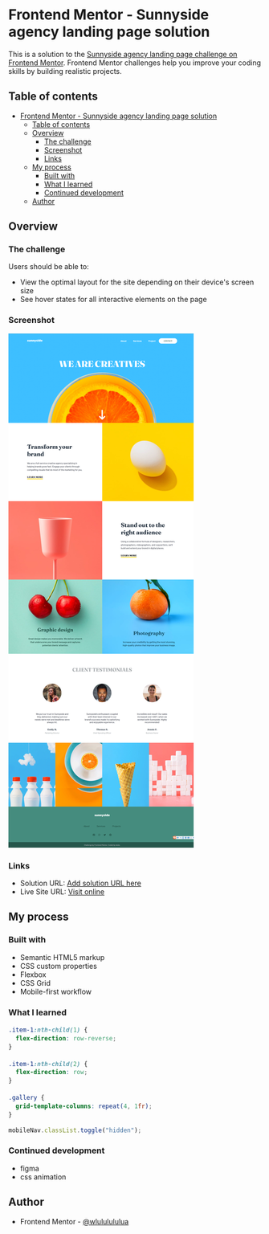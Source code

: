# Frontend Mentor - Sunnyside agency landing page solution

This is a solution to the [Sunnyside agency landing page challenge on Frontend Mentor](https://www.frontendmentor.io/challenges/sunnyside-agency-landing-page-7yVs3B6ef). Frontend Mentor challenges help you improve your coding skills by building realistic projects.

## Table of contents

- [Frontend Mentor - Sunnyside agency landing page solution](#frontend-mentor---sunnyside-agency-landing-page-solution)
  - [Table of contents](#table-of-contents)
  - [Overview](#overview)
    - [The challenge](#the-challenge)
    - [Screenshot](#screenshot)
    - [Links](#links)
  - [My process](#my-process)
    - [Built with](#built-with)
    - [What I learned](#what-i-learned)
    - [Continued development](#continued-development)
  - [Author](#author)

## Overview

### The challenge

Users should be able to:

- View the optimal layout for the site depending on their device's screen size
- See hover states for all interactive elements on the page

### Screenshot

![screenshot](./screenshot.png)

### Links

- Solution URL: [Add solution URL here](https://your-solution-url.com)
- Live Site URL: [Visit online](https://wlululululua.github.io/frontend-mentor-landing-pages/sunnyside-agency)

## My process

### Built with

- Semantic HTML5 markup
- CSS custom properties
- Flexbox
- CSS Grid
- Mobile-first workflow


### What I learned

```css
.item-1:nth-child(1) {
  flex-direction: row-reverse;
}

.item-1:nth-child(2) {
  flex-direction: row;
}

.gallery {
  grid-template-columns: repeat(4, 1fr);
}
```

```js
mobileNav.classList.toggle("hidden");
```

### Continued development
- figma
- css animation

## Author
- Frontend Mentor - [@wlululululua](https://www.frontendmentor.io/profile/wlululululua)


